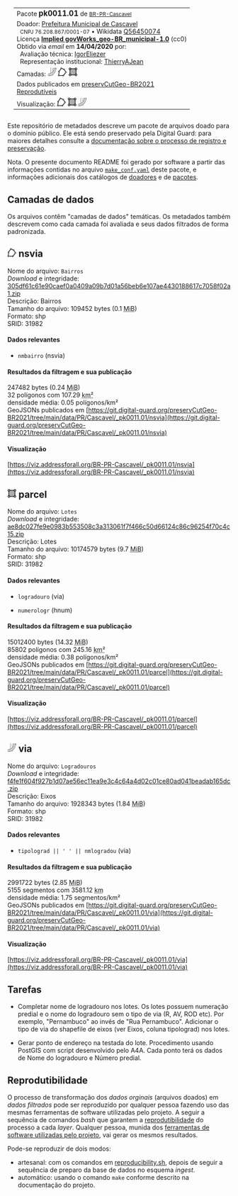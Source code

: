 <aside>
<table align="right" style="padding: 1em">
<tr><td>Pacote <big><b>pk0011.01</b></big> de <small><a target="_afacodes" title="Jurisdição" href="https://afa.codes/BR-PR-Cascavel">BR-PR-Cascavel</a></small>
</td></tr>
<tr><td>
Doador: <a rel="external" target="_doador" href="http://www.cascavel.pr.gov.br/">Prefeitura Municipal de Cascavel</a>
<br/>&nbsp; <small>CNPJ 76.208.867/0001-07</small> • Wikidata <a rel="external" target="_doador" title="link descritor Wikidata do doador" href="https://www.wikidata.org/wiki/Q56450074">Q56450074</a></small><br/>
Licença <a rel="external" target="_doador" href="https://git.digital-guard.org/licenses/blob/master/reports/implied-govWorks_geo-BR_municipal-v1.md"><b>Implied govWorks_geo-BR_municipal-1.0</b></a> (cc0)<br/>
Obtido via <i>email</i> em <b>14/04/2020</b> por:
<br/>&nbsp; Avaliação técnica: <a rel="external" target="_gitPerson" title="usuário Git" href="https://github.com/IgorEliezer">IgorEliezer</a>
<br/>&nbsp; Representação institucional: <a rel="external" target="_gitPerson" title="usuário Git" href="https://github.com/ThierryAJean">ThierryAJean</a><br/>
</td></tr>
<tr><td>Camadas: <a title="via" href="#-via"><img src="https://raw.githubusercontent.com/digital-guard/preserv/main/docs/assets/layerIcon-via.png" alt="via" width="20"/></a> <a title="nsvia" href="#-nsvia"><img src="https://raw.githubusercontent.com/digital-guard/preserv/main/docs/assets/layerIcon-nsvia.png" alt="nsvia" width="20"/></a> <a title="parcel" href="#-parcel"><img src="https://raw.githubusercontent.com/digital-guard/preserv/main/docs/assets/layerIcon-parcel.png" alt="parcel" width="20"/></a> </td></tr>
<tr><td>Dados publicados em <a href="https://git.digital-guard.org/preservCutGeo-BR2021/tree/main/data/PR/Cascavel/_pk0011.01">preservCutGeo-BR2021</a><br/><a href="#reprodutibilidade">Reprodutíveis</a></td></tr>
<tr><td>Visualização: <a title="nsvia" href="https://viz.addressforall.org/BR-PR-Cascavel/_pk0011.01/nsvia"><img src="https://raw.githubusercontent.com/digital-guard/preserv/main/docs/assets/layerIcon-nsvia.png" alt="nsvia" width="20"/></a> <a title="parcel" href="https://viz.addressforall.org/BR-PR-Cascavel/_pk0011.01/parcel"><img src="https://raw.githubusercontent.com/digital-guard/preserv/main/docs/assets/layerIcon-parcel.png" alt="parcel" width="20"/></a> <a title="via" href="https://viz.addressforall.org/BR-PR-Cascavel/_pk0011.01/via"><img src="https://raw.githubusercontent.com/digital-guard/preserv/main/docs/assets/layerIcon-via.png" alt="via" width="20"/></a> </td></tr>
</table>
</aside>

<section>

Este repositório de metadados descreve um pacote de arquivos doado para o domínio público. Ele está sendo preservado pela Digital Guard: para maiores detalhes consulte a [documentação sobre o processo de registro e preservação](https://wiki.addressforall.org/doc/Documentação_Digital-guard).

Nota. O presente documento README foi gerado por software a partir das informações contidas no arquivo [`make_conf.yaml`](https://git.digital-guard.org/preserv-BR/blob/main/data/PR/Cascavel/_pk0011.01/make_conf.yaml) deste pacote, e informações adicionais dos catálogos de [doadores](https://git.digital-guard.org/preserv-BR/blob/main/data/donor.csv) e de [pacotes](https://git.digital-guard.org/preserv-BR/blob/main/data/donatedPack.csv).

# Camadas de dados

Os arquivos contêm "camadas de dados" temáticas. Os metadados também descrevem como cada camada foi avaliada e seus dados filtrados de forma padronizada.

## <img src="https://raw.githubusercontent.com/digital-guard/preserv/main/docs/assets/layerIcon-nsvia.png" alt="nsvia" width="20"/> nsvia

Nome do arquivo: `Bairros`<br/>*Download* e integridade: [305df61c61e90caef0a0409a09b7d01a56beb6e107ae4430188617c7058f02a1.zip](https://dl.digital-guard.org/305df61c61e90caef0a0409a09b7d01a56beb6e107ae4430188617c7058f02a1.zip)<br/>Descrição: Bairros<br/>Tamanho do arquivo: 109452 bytes (0.1 <abbr title="mebibyte">MiB</abbr>)<br/>Formato: shp<br/>SRID: 31982

#### Dados relevantes
* `nmbairro` (nsvia)

#### Resultados da filtragem e sua publicação
247482 bytes (0.24 <abbr title="mebibyte">MiB</abbr>)<br/>32 polígonos com 107.29 <abbr title="quilômetros quadrados">km²</abbr><br/>densidade média: 0.05 polígonos/km²<br/>GeoJSONs publicados em [https://git.digital-guard.org/preservCutGeo-BR2021/tree/main/data/PR/Cascavel/_pk0011.01/nsvia](https://git.digital-guard.org/preservCutGeo-BR2021/tree/main/data/PR/Cascavel/_pk0011.01/nsvia)

#### Visualização
[https://viz.addressforall.org/BR-PR-Cascavel/_pk0011.01/nsvia](https://viz.addressforall.org/BR-PR-Cascavel/_pk0011.01/nsvia)
## <img src="https://raw.githubusercontent.com/digital-guard/preserv/main/docs/assets/layerIcon-parcel.png" alt="parcel" width="20"/> parcel

Nome do arquivo: `Lotes`<br/>*Download* e integridade: [ae8dc027fe9e0983b553508c3a313061f7f466c50d66124c86c96254f70c4c15.zip](https://dl.digital-guard.org/ae8dc027fe9e0983b553508c3a313061f7f466c50d66124c86c96254f70c4c15.zip)<br/>Descrição: Lotes<br/>Tamanho do arquivo: 10174579 bytes (9.7 <abbr title="mebibyte">MiB</abbr>)<br/>Formato: shp<br/>SRID: 31982

#### Dados relevantes
* `logradouro` (via)

* `numerologr` (hnum)

#### Resultados da filtragem e sua publicação
15012400 bytes (14.32 <abbr title="mebibyte">MiB</abbr>)<br/>85802 polígonos com 245.16 <abbr title="quilômetros quadrados">km²</abbr><br/>densidade média: 0.38 polígonos/km²<br/>GeoJSONs publicados em [https://git.digital-guard.org/preservCutGeo-BR2021/tree/main/data/PR/Cascavel/_pk0011.01/parcel](https://git.digital-guard.org/preservCutGeo-BR2021/tree/main/data/PR/Cascavel/_pk0011.01/parcel)

#### Visualização
[https://viz.addressforall.org/BR-PR-Cascavel/_pk0011.01/parcel](https://viz.addressforall.org/BR-PR-Cascavel/_pk0011.01/parcel)
## <img src="https://raw.githubusercontent.com/digital-guard/preserv/main/docs/assets/layerIcon-via.png" alt="via" width="20"/> via

Nome do arquivo: `Logradouros`<br/>*Download* e integridade: [f4fe1f604f927b1d07ae56ec11ea9e3c4c64a4d02c01ce80ad041beadab165dc.zip](https://dl.digital-guard.org/f4fe1f604f927b1d07ae56ec11ea9e3c4c64a4d02c01ce80ad041beadab165dc.zip)<br/>Descrição: Eixos<br/>Tamanho do arquivo: 1928343 bytes (1.84 <abbr title="mebibyte">MiB</abbr>)<br/>Formato: shp<br/>SRID: 31982

#### Dados relevantes
* `tipolograd || ' ' || nmlogradou` (via)

#### Resultados da filtragem e sua publicação
2991722 bytes (2.85 <abbr title="mebibyte">MiB</abbr>)<br/>5155 segmentos com 3581.12 <abbr title="quilômetros">km</abbr><br/>densidade média: 1.75 segmentos/km²<br/>GeoJSONs publicados em [https://git.digital-guard.org/preservCutGeo-BR2021/tree/main/data/PR/Cascavel/_pk0011.01/via](https://git.digital-guard.org/preservCutGeo-BR2021/tree/main/data/PR/Cascavel/_pk0011.01/via)

#### Visualização
[https://viz.addressforall.org/BR-PR-Cascavel/_pk0011.01/via](https://viz.addressforall.org/BR-PR-Cascavel/_pk0011.01/via)

# Tarefas
* Completar nome de logradouro nos lotes.  Os lotes possuem numeração predial e o nome do logradouro sem o tipo de via (R, AV, ROD etc).  Por exemplo, &quot;Pernambuco&quot; ao invés de &quot;Rua Pernambuco&quot;.  Adicionar o tipo de via do shapefile de eixos (ver Eixos, coluna tipolograd) nos lotes.

* Gerar ponto de endereço na testada do lote.  Procedimento usando PostGIS com script desenvolvido pelo A4A.  Cada ponto terá os dados de Nome do logradouro e Número predial.

</section>
<section>

# Reprodutibilidade

O processo de transformação dos *dados orginais* (arquivos doados) em *dados filtrados* pode ser reproduzido por qualquer pessoa fazendo uso das mesmas ferramentas de software utilizadas pelo projeto. A seguir a sequência de comandos *bash* que garantem a [reprodutibilidade](https://en.wikipedia.org/wiki/Reproducibility) do processo a cada *layer*. Qualquer pessoa, munida dos [ferramentas de software utilizadas pelo projeto](https://git.AddressForAll.org/suporte/blob/master/docs/pt/infra.md#ambientes-e-ferramentas-de-uso-geral), vai gerar os mesmos resultados.

Pode-se reproduzir de dois modos:
* artesanal: com os comandos em [reproducibility.sh](https://git.digital-guard.org/preserv-BR/blob/main/data/PR/Cascavel/_pk0011.01/reproducibility.sh), depois de seguir a sequência de preparo da base de dados no esquema *ingest*.
* automático: usando o comando `make` conforme descrito na documentação do projeto.

</section>

